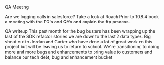QA Meeting

Are we logging calls in salesforce?
Take a look at Roach
Prior to 10.8.4 book a meeting with the PO's and QA's and explain the ftp process.

QA writeup
This past month for the bug busters has been wrapping up the last of the SDK refactor stories we are down to the last 2 data types. Big shout out to Jordan and Carter who have done a lot of great work on this project but will be leaving us to return to school. We're transitioning to doing more and more bugs and enhancements to bring value to customers and balance our tech debt, bug and enhancement bucket
